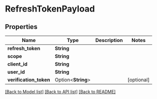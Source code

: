 # RefreshTokenPayload

## Properties

Name | Type | Description | Notes
------------ | ------------- | ------------- | -------------
**refresh_token** | **String** |  | 
**scope** | **String** |  | 
**client_id** | **String** |  | 
**user_id** | **String** |  | 
**verification_token** | Option<**String**> |  | [optional]

[[Back to Model list]](../README.md#documentation-for-models) [[Back to API list]](../README.md#documentation-for-api-endpoints) [[Back to README]](../README.md)


